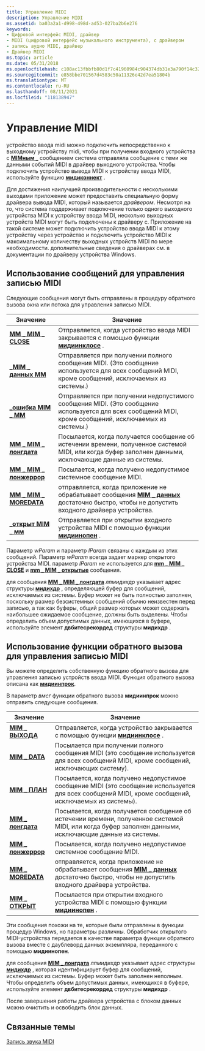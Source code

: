 ```yaml
---
title: Управление MIDI
description: Управление MIDI
ms.assetid: ba03a2a1-d998-498d-ad53-027ba2b6e276
keywords:
- Цифровой интерфейс MIDI, драйвер
- MIDI (цифровой интерфейс музыкального инструмента), с драйвером
- запись аудио MIDI, драйвер
- Драйвер MIDI
ms.topic: article
ms.date: 05/31/2018
ms.openlocfilehash: c108ac13fbbfb80d1f7c41960984c904374db31e3a790f14c326cf9e7946dac9
ms.sourcegitcommit: e858bbe701567d4583c50a11326e42d7ea51804b
ms.translationtype: MT
ms.contentlocale: ru-RU
ms.lasthandoff: 08/11/2021
ms.locfileid: "118138947"
---
```

# <a name="managing-midi-thru"></a>Управление MIDI

устройство ввода midi можно подключить непосредственно к выходному устройству midi, чтобы при получении входного устройства с [**MIMным \_**](mim-data.md) сообщением система отправляла сообщение с теми же данными событий MIDI в драйвер выходного устройства. Чтобы подключить устройство вывода MIDI к устройству ввода MIDI, используйте функцию [**мидиконнект**](/windows/win32/api/mmeapi/nf-mmeapi-midiconnect) .

Для достижения наилучшей производительности с несколькими выходами приложение может предоставить специальную форму драйвера вывода MIDI, который называется *драйвером*. Несмотря на то, что система поддерживает подключение только одного выходного устройства MIDI к устройству ввода MIDI, несколько выходных устройств MIDI могут быть подключены к драйверу с. Приложение на такой системе может подключить устройство ввода MIDI к этому устройству через устройство и подключить устройство MIDI к максимальному количеству выходных устройств MIDI по мере необходимости. дополнительные сведения о драйверах см. в документации по драйверу устройства Windows.

## <a name="using-messages-to-manage-midi-recording"></a>Использование сообщений для управления записью MIDI

Следующие сообщения могут быть отправлены в процедуру обратного вызова окна или потока для управления записью MIDI.



| Значение                                          | Значение                                                                                                                                |
|------------------------------------------------|----------------------------------------------------------------------------------------------------------------------------------------|
| [**MM \_ MIM \_ CLOSE**](mm-mim-close.md)         | Отправляется, когда устройство ввода MIDI закрывается с помощью функции [**мидиинклосе**](/windows/win32/api/mmeapi/nf-mmeapi-midiinclose) .                                      |
| [**\_MIM \_ данных MM**](mm-mim-data.md)           | Отправляется при получении полного сообщения MIDI. (Это сообщение используется для всех сообщений MIDI, кроме сообщений, исключаемых из системы.)          |
| [**\_ошибка MIM \_ MM**](mm-mim-error.md)         | Отправляется при получении недопустимого сообщения MIDI. (Это сообщение используется для всех сообщений MIDI, кроме сообщений, исключаемых из системы.)          |
| [**MM \_ MIM \_ лонгдата**](mm-mim-longdata.md)   | Посылается, когда получается сообщение об истечении времени, полученное системой MIDI, или когда буфер заполнен данными, исключающие данные из системы.     |
| [**MM \_ MIM \_ лонжеррор**](mm-mim-longerror.md) | Посылается, когда получено недопустимое системное сообщение MIDI.                                                                        |
| [**MM \_ MIM \_ MOREDATA**](mm-mim-moredata.md)   | отправляется, когда приложение не обрабатывает сообщения [**MIM \_ данных**](mim-data.md) достаточно быстро, чтобы не допустить входного драйвера устройства. |
| [**\_открыт MIM \_ мм**](mm-mim-open.md)           | Отправляется при открытии входного устройства MIDI с помощью функции [**мидиинопен**](/windows/win32/api/mmeapi/nf-mmeapi-midiinopen) .                                        |



 

Параметр *wParam* и параметр *lParam* связаны с каждым из этих сообщений. Параметр *wParam* всегда задает маркер открытого устройства MIDI. параметр *lParam* не используется для [**mm \_ MIM \_ CLOSE**](mm-mim-close.md) и [**mm \_ MIM \_ открытые**](mm-mim-open.md) сообщения.

для сообщения [**MM \_ MIM \_ лонгдата**](mm-mim-longdata.md) *лпмидихдр* указывает адрес структуры [**мидихдр**](/windows/win32/api/mmeapi/ns-mmeapi-midihdr) , определяющей буфер для сообщений, исключаемых из системы. Буфер может не быть полностью заполнен, поскольку размер безсистемных сообщений обычно неизвестен перед записью, а так как буферы, общий размер которых может содержать наибольшее ожидаемое сообщение, должны быть выделены. Чтобы определить объем допустимых данных, имеющихся в буфере, используйте элемент **двбитесрекордед** структуры **мидихдр** .

## <a name="using-a-callback-function-to-manage-midi-recording"></a>Использование функции обратного вызова для управления записью MIDI

Вы можете определить собственную функцию обратного вызова для управления записью устройств ввода MIDI. Функция обратного вызова описана как [**мидиинпрок**](/previous-versions//dd798460(v=vs.85)).

В параметр *вмсг* функции обратного вызова **мидиинпрок** можно отправить следующие сообщения.



| Значение                                   | Значение                                                                                                                                |
|-----------------------------------------|----------------------------------------------------------------------------------------------------------------------------------------|
| [**MIM \_ ВЫХОДА**](mim-close.md)         | Отправляется, когда устройство закрывается с помощью функции [**мидиинклосе**](/windows/win32/api/mmeapi/nf-mmeapi-midiinclose) .                                               |
| [**MIM \_ DATA**](mim-data.md)           | Посылается при получении полного сообщения MIDI (это сообщение используется для всех сообщений MIDI, кроме сообщений, исключающих систему).           |
| [**MIM \_ ПЛАН**](mim-error.md)         | Посылается, когда получено недопустимое сообщение MIDI (это сообщение используется для всех сообщений MIDI, кроме сообщений, исключаемых из системы).           |
| [**MIM \_ лонгдата**](mim-longdata.md)   | Посылается, когда получается сообщение об истечении времени, полученное системой MIDI, или когда буфер заполнен данными, исключающие данные из системы.     |
| [**MIM \_ лонжеррор**](mim-longerror.md) | Посылается, когда получено недопустимое системное сообщение MIDI.                                                                        |
| [**MIM \_ MOREDATA**](mim-moredata.md)   | отправляется, когда приложение не обрабатывает сообщения [**MIM \_ данных**](mim-data.md) достаточно быстро, чтобы не допустить входного драйвера устройства. |
| [**MIM \_ ОТКРЫТ**](mim-open.md)           | Посылается при открытии входного устройства MIDI с помощью функции [**мидиинопен**](/windows/win32/api/mmeapi/nf-mmeapi-midiinopen) .                                      |



 

Эти сообщения похожи на те, которые были отправлены в функции процедур Windows, но параметры различны. Обработчик открытого MIDI-устройства передается в качестве параметра функции обратного вызова вместе с даублеворд данных экземпляра, переданного с помощью **мидиинопен**.

для сообщения [**MIM \_ лонгдата**](mim-longdata.md) *лпмидихдр* указывает адрес структуры [**мидихдр**](/windows/win32/api/mmeapi/ns-mmeapi-midihdr) , которая идентифицирует буфер для сообщений, исключаемых из системы. Буфер может быть заполнен неполным. Чтобы определить объем допустимых данных, имеющихся в буфере, используйте элемент **двбитесрекордед** структуры **мидихдр** .

После завершения работы драйвера устройства с блоком данных можно очистить и освободить блок данных.

## <a name="related-topics"></a>Связанные темы

<dl> <dt>

[Запись звука MIDI](recording-midi-audio.md)
</dt> </dl>

 

 